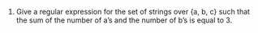 1. Give a regular expression for the set of strings over {a, b, c} such that the sum of the number of a’s and the number of b’s is equal to 3.
